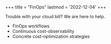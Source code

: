 +++
title = "FinOps"
lastmod = '2022-12-04'
+++

Trouble with your cloud bill?
We are here to help.

<!--more-->

* FinOps workflows
* Continuous cost-observability
* Concrete cost-optimization strategies
